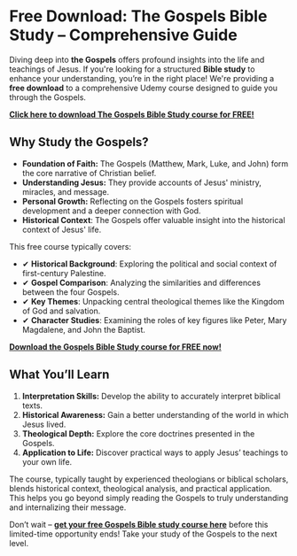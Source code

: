 # Free Download: The Gospels Bible Study – Comprehensive Guide

Diving deep into **the Gospels** offers profound insights into the life and teachings of Jesus. If you're looking for a structured **Bible study** to enhance your understanding, you’re in the right place! We're providing a **free download** to a comprehensive Udemy course designed to guide you through the Gospels.

[**Click here to download The Gospels Bible Study course for FREE!**](https://udemywork.com/the-gospels-bible-study)

## Why Study the Gospels?

*   **Foundation of Faith:** The Gospels (Matthew, Mark, Luke, and John) form the core narrative of Christian belief.
*   **Understanding Jesus:** They provide accounts of Jesus' ministry, miracles, and message.
*   **Personal Growth:** Reflecting on the Gospels fosters spiritual development and a deeper connection with God.
*   **Historical Context**: The Gospels offer valuable insight into the historical context of Jesus' life.

This free course typically covers:

*   ✔ **Historical Background**: Exploring the political and social context of first-century Palestine.
*   ✔ **Gospel Comparison**: Analyzing the similarities and differences between the four Gospels.
*   ✔ **Key Themes**: Unpacking central theological themes like the Kingdom of God and salvation.
*   ✔ **Character Studies**: Examining the roles of key figures like Peter, Mary Magdalene, and John the Baptist.

[**Download the Gospels Bible Study course for FREE now!**](https://udemywork.com/the-gospels-bible-study)

## What You’ll Learn

1.  **Interpretation Skills:** Develop the ability to accurately interpret biblical texts.
2.  **Historical Awareness:** Gain a better understanding of the world in which Jesus lived.
3.  **Theological Depth:** Explore the core doctrines presented in the Gospels.
4.  **Application to Life:** Discover practical ways to apply Jesus’ teachings to your own life.

The course, typically taught by experienced theologians or biblical scholars, blends historical context, theological analysis, and practical application. This helps you go beyond simply reading the Gospels to truly understanding and internalizing their message.

Don’t wait – **[get your free Gospels Bible study course here](https://udemywork.com/the-gospels-bible-study)** before this limited-time opportunity ends! Take your study of the Gospels to the next level.
